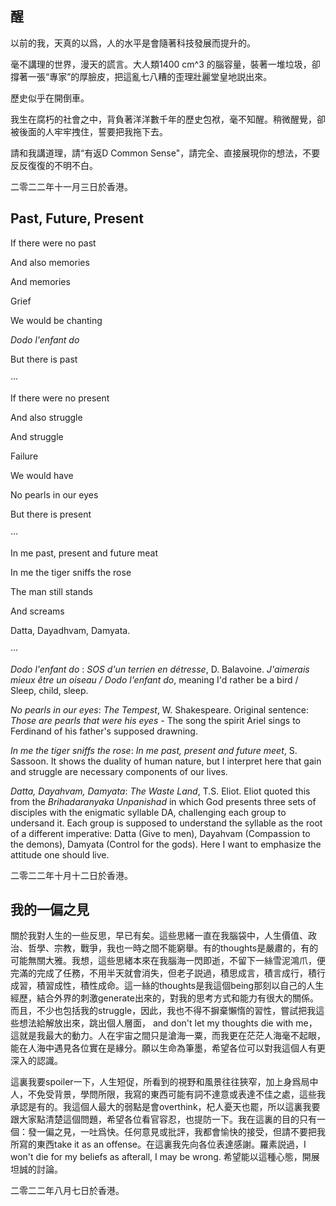 ## 醒

以前的我，天真的以爲，人的水平是會隨著科技發展而提升的。

毫不講理的世界，漫天的謊言。大人類1400 cm^3 的腦容量，裝著一堆垃圾，卻撐著一張“專家”的厚臉皮，把這亂七八糟的歪理壯麗堂皇地説出來。

歷史似乎在開倒車。

我生在腐朽的社會之中，背負著洋洋數千年的歷史包袱，毫不知醒。稍微醒覺，卻被後面的人牢牢拽住，誓要把我拖下去。

請和我講道理，請“有返D Common Sense"，請完全、直接展現你的想法，不要反反復復的不明不白。

二零二二年十一月三日於香港。

## Past, Future, Present

If there were no past

And also memories

And memories

Grief

We would be chanting

*Dodo l'enfant do*

But there is past

···

If there were no present

And also struggle

And struggle

Failure

We would have

No pearls in our eyes

But there is present

···

In me past, present and future meat

In me the tiger sniffs the rose

The man still stands

And screams

Datta, Dayadhvam, Damyata.

···

*Dodo l'enfant do* : *SOS d'un terrien en détresse*, D. Balavoine. *J'aimerais mieux être un oiseau / Dodo l'enfant do*, meaning I'd rather be a bird / Sleep, child, sleep.

*No pearls in our eyes*: *The Tempest*, W. Shakespeare. Original sentence: *Those are pearls that were his eyes* - The song the spirit Ariel sings to Ferdinand of his father's supposed drawning.

*In me the tiger sniffs the rose*: *In me past, present and future meet*, S. Sassoon. It shows the duality of human nature, but I interpret here that gain and struggle are necessary components of our lives. 

*Datta, Dayahvam, Damyata*: *The Waste Land*, T.S. Eliot. Eliot quoted this from the *Brihadaranyaka Unpanishad* in which God presents three sets of disciples with the enigmatic syllable DA, challenging each group to undersand it. Each group is supposed to understand the syllable as the root of a different imperative: Datta (Give to men), Dayahvam (Compassion to the demons), Damyata (Control for the gods). Here I want to emphasize the attitude one should live.

二零二二年十月十二日於香港。



## 我的一偏之見

關於我對人生的一些反思，早已有矣。這些思緒一直在我腦袋中，人生價值、政治、哲學、宗教，戰爭，我也一時之間不能窮舉。有的thoughts是嚴肅的，有的可能無關大雅。我想，這些思緒本來在我腦海一閃即逝，不留下一絲雪泥鴻爪，便完滿的完成了任務，不用半天就會消失，但老子説過，積思成言，積言成行，積行成習，積習成性，積性成命。這一絲的thoughts是我這個being那刻以自己的人生經歷，結合外界的刺激generate出來的，對我的思考方式和能力有很大的關係。而且，不少也包括我的struggle，因此，我也不得不摒棄懶惰的習性，嘗試把我這些想法給解放出來，跳出個人層面， and don't let my thoughts die with me，這就是我最大的動力。人在宇宙之間只是滄海一粟，而我更在茫茫人海毫不起眼，能在人海中遇見各位實在是緣分。願以生命為筆墨，希望各位可以對我這個人有更深入的認識。

這裏我要spoiler一下，人生短促，所看到的視野和風景往往狹窄，加上身爲局中人，不免受背景，學問所限，我寫的東西可能有詞不達意或表達不佳之處，這些我承認是有的。我這個人最大的弱點是會overthink，杞人憂天也罷，所以這裏我要跟大家點清楚這個問題，希望各位看官容忍，也提防一下。我在這裏的目的只有一個：發一偏之見，一吐爲快。任何意見或批評，我都會愉快的接受，但請不要把我所寫的東西take it as an offense。在這裏我先向各位表達感謝。羅素説過，I won't die for my beliefs as afterall, I may be wrong. 希望能以這種心態，開展坦誠的討論。

二零二二年八月七日於香港。
